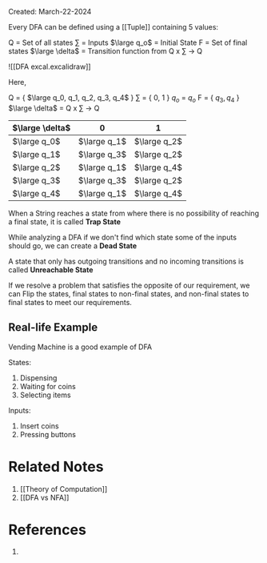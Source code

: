 Created: March-22-2024

Every DFA can be defined using a [[Tuple]] containing 5 values:

Q = Set of all states
$\sum$ = Inputs
$\large q_o$ = Initial State
F = Set of final states
$\large \delta$ = Transition function from Q x $\sum$ $\longrightarrow$ Q

![[DFA excal.excalidraw]]

Here,

Q = { $\large q_0, q_1, q_2, q_3, q_4$ }
$\sum$ = { 0, 1 }
$q_o$ = $q_o$
F = { $q_3, q_4$ }
$\large \delta$ = Q x $\sum$ $\longrightarrow$ Q

| $\large \delta$ | 0            | 1            |
| --------------- | ------------ | ------------ |
| $\large q_0$    | $\large q_1$ | $\large q_2$ |
| $\large q_1$    | $\large q_3$ | $\large q_2$ |
| $\large q_2$    | $\large q_1$ | $\large q_4$ |
| $\large q_3$    | $\large q_3$ | $\large q_2$ |
| $\large q_4$    | $\large q_1$ | $\large q_4$ |

When a String reaches a state from where there is no possibility of reaching a final state, it is called **Trap State**

While analyzing a DFA if we don't find which state some of the inputs should go, we can create a **Dead State**

A state that only has outgoing transitions and no incoming transitions is called **Unreachable State**

If we resolve a problem that satisfies the opposite of our requirement, we can Flip the states, final states to non-final states, and non-final states to final states to meet our requirements.
## Real-life Example

Vending Machine is a good example of DFA

States:

1. Dispensing
2. Waiting for coins
3. Selecting items

Inputs:

1. Insert coins
2. Pressing buttons

# Related Notes

1. [[Theory of Computation]]
2. [[DFA vs NFA]]
# References

1. 